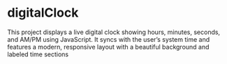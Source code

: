 # digitalClock
This project displays a live digital clock showing hours, minutes, seconds, and AM/PM using JavaScript. It syncs with the user’s system time and features a modern, responsive layout with a beautiful background and labeled time sections
